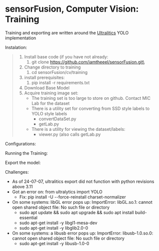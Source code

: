 # sensorFusion, Computer Vision: Training

Training and exporting are written around the [Ultralitics](https://docs.ultralytics.com/modes/train/) YOLO implementation

Instalation:
>1. Install base code (if you have not already:
>    1. git clone https://github.com/iamtheeel/sensorFusion.git\
>1. Change directory to training
>    1. cd sensorFusion/cv/training
>1. install prerequisites:
>    1. pip install -r requirements.txt
>1. Download Base Model
>2. Acquire training image set:
>    - The training set is too large to store on github. Contact MIC Lab for the dataset
>    - There is a utility set for converting from SSD style labels to YOLO style labels
>        - convertDataSet.py
>        - getLab.py
>    - There is a utility for viewing the dataset/labels:
>        - viewer.py  (also calls getLab.py

Configurations:

Running the Training:

Export the model:

Challenges: 
- As of 24-07-07, ultralitics export did not function with python revisions above 3.11
- Got an error on: from ultralytics import YOLO
  - Fix:        pip install -U --force-reinstall charset-normalizer
- On some systems: libGL error pops up: ImportError: libGL.so.1: cannot open shared object file: No such file or directory
  - sudo apt update && sudo apt upgrade && sudo apt install build-essential
  - sudo apt-get install -y libgl1-mesa-dev
  - sudo apt-get install -y libglib2.0-0
- On some systems: a libusb error pops up: ImportError: libusb-1.0.so.0: cannot open shared object file: No such file or directory
  - sudo apt-get install -y libusb-1.0-0
